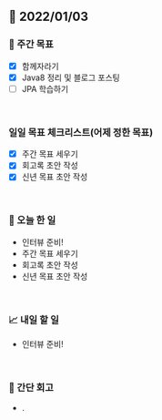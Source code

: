 ## 📅 2022/01/03


### 👏 주간 목표

- [x] 함께자라기
- [x] Java8 정리 및 블로그 포스팅
- [ ] JPA 학습하기

<br/>

### 일일 목표 체크리스트(어제 정한 목표)

- [x] 주간 목표 세우기
- [x] 회고록 초안 작성
- [x] 신년 목표 초안 작성

<br/>

### 💯 오늘 한 일

- 인터뷰 준비!
- 주간 목표 세우기
- 회고록 초안 작성
- 신년 목표 초안 작성

<br/>

### 📈 내일 할 일

- 인터뷰 준비!

<br/>

### 🤔 간단 회고

- .








